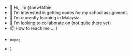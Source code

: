 - 👋 Hi, I’m @newGitbie
- 👀 I’m interested in getting codes for my school assignment.
- 🌱 I’m currently learning in Malaysia.
- 💞️ I’m looking to collaborate on (not quite there yet)
- 📫 How to reach me ... {
-     nope;
-     }
<!---
newGitbie/newGitbie is a ✨ special ✨ repository because its `README.md` (this file) appears on your GitHub profile.
You can click the Preview link to take a look at your changes.
--->
